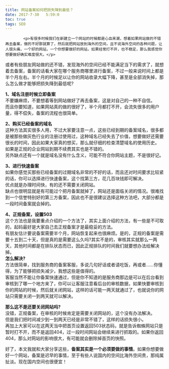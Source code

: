 ```yaml
---
title: 网站备案如何把损失降到最低？
date: 2017-7-30   5:59:0
toc: true
tags: SEO
---
```


			<p>有很多时候我们在新建立一个网站的时候都是心血来潮，想着如果网站做的不错再去备案，做的不好那就算了，然后就把网站放到海外的空间，且不说海外空间的各种问题，让人很头痛，一个好的网站，一个你想要做好的网站，如果经常打不开，也不稳定，那么我感觉你想要做好确实难度很大。</p>
<p>或者有些朋友网站做的还不错，发现海外的空间已经不能满足当下的需求了，就想着去备案，备案的话看大家在哪个服务商哪里进行备案，不过一般来说时间上都是半个月左右。半个月的时候足以让你的网站收录大幅下降，甚至是全部消失掉，那么怎么做才能够把损失降到最低呢?</p>
<p><strong>1、域名注册时候立即备案</strong><br>
不要嫌麻烦，不要想着等到网站做好了再去备案，这是对自己的一种不自信。<br>
而且你要知道，如果网站真的做的很好了，半个月都打不开，会流失很多的用户量，得不偿失，备案的流程也很简单。</p>
<p><strong>2、购买已经备案的域名</strong><br>
这种方法其实很多人用，不过大家要注意一点，这些已经到期的备案域名，很多都是被那些做灰色行业的注册过使用过，这种域名已经失去了价值，想要做好还需要很长的时间，因此如果大家真的想买，那么就仔细的检查清楚域名的使用历史。<br>
如果是正规的企业网站到期不续费其实也是不错的。<br>
另外缺点还有一个就是域名没有什么含义，可能不符合你网站主题，不是很好记。</p>
<p><strong>3、进行快速备案</strong><br>
如果你感觉买那些已经备案的过期域名非常的不好的话，而且还对时间要求比较紧的话，你可以选择进行快速备案，这个找第三方，花几百块钱即可解决。<br>
优点就是办理时间快，有的还不需要关闭网站。<br>
缺点也很明显就是有可能过个把月备案就掉了，网站还是面临关闭的情况。很难找到一个信誉特别好的第三方备案，因此也不是很建议选择这种方法吧，大部分都是一段时间备案就会掉的。</p>
<p><strong>4、正规备案，设置503</strong><br>
这个方法也是我要重点介绍的一个方法了，其实上面介绍的方法，有一些是不可取的，起码最好是大家自己去正规备案才是最稳妥的方法。<br>
有朋友估计要说备案需要半个月，网站恢复起来也很麻烦。是的，正规的备案是需要十五到二十天，但是真的是需要这么久吗?其实不是的，审核其实就那么一两天，其他时间都是在排队状态而已，因此正规排队的时间我们就要想办法给解决掉。<br>
<strong>怎么解决?</strong><br>
方法很简单，找到服务商的备案客服，多说几句好话或者请吃饭，再或者……你懂得，为了能够把损失减少，我想这些是值得的。<br>
客服当然不能让你备案快速通过，但是你不知道的是服务商那边是可以在后台看到审核到了哪一个地方来了，你可以让客服注意看后台的审核数据，如果快要审核到你的网站的时候，然后就关闭网站，这样的话可能一两天就通过了，也就说你的网站只需要关闭一到两天就可以解决。</p>
<p><strong>那么这不是还要关闭网站吗?</strong><br>
没错，正规备案，在审核的时候肯定是需要关闭网站的，这个没有办法解决。<br>
但是我们把时间减少到一到两天已经是非常不错了，这样的话损失很小。<br>
再加上大家可以在这两天当中把首页设置返回503状态码，就是告诉蜘蛛网站只是暂时打不开，而不是返回404，过一段时间网站会继续来进行抓取的。如果你返回404，那么对网站的影响很大，有可能就会删除掉首页的快照。</p>
<p>好了，本文我就和大家分享这些，<strong>备案其实是一个必须要做的事情</strong>。如果你想要做好一个网站，备案是迟早的事情，至于有些人说国内的空间比海外空间贵，那纯属扯淡。现在国内空间也很便宜！</p>
		